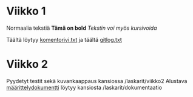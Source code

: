 # Viikko 1
Normaalia tekstiä
**Tämä on bold**
*Tekstin voi myös kursivoida*

Täältä löytyy [komentorivi.txt](https://github.com/evas3/ot-harjoitustyo/blob/main/laskarit/viikko1/komentorivi.txt) ja täältä [gitlog.txt](https://github.com/evas3/ot-harjoitustyo/blob/main/laskarit/viikko1/gitlog.txt)

# Viikko 2
Pyydetyt testit sekä kuvankaappaus kansiossa /laskarit/viikko2
Alustava [määrittelydokumentti](https://github.com/evas3/ot-harjoitustyo/blob/main/laskarit/dokumentaatio/vaatimusmaarittely.md) löytyy kansiosta /laskarit/dokumentaatio
